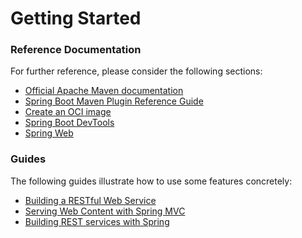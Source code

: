 # Getting Started

### Reference Documentation
For further reference, please consider the following sections:

* [Official Apache Maven documentation](https://maven.apache.org/guides/index.html)
* [Spring Boot Maven Plugin Reference Guide](https://docs.spring.io/spring-boot/docs/3.1.6.RELEASE/maven-plugin/reference/html/)
* [Create an OCI image](https://docs.spring.io/spring-boot/docs/3.1.6.RELEASE/maven-plugin/reference/html/#build-image)
* [Spring Boot DevTools](https://docs.spring.io/spring-boot/docs/3.1.6.RELEASE/reference/htmlsingle/index.html#using.devtools)
* [Spring Web](https://docs.spring.io/spring-boot/docs/3.1.6.RELEASE/reference/htmlsingle/index.html#web)

### Guides
The following guides illustrate how to use some features concretely:

* [Building a RESTful Web Service](https://spring.io/guides/gs/rest-service/)
* [Serving Web Content with Spring MVC](https://spring.io/guides/gs/serving-web-content/)
* [Building REST services with Spring](https://spring.io/guides/tutorials/rest/)

